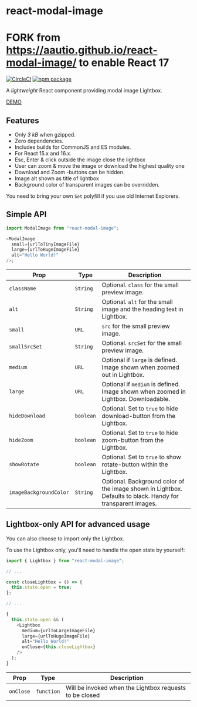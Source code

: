 # react-modal-image
# FORK from https://aautio.github.io/react-modal-image/ to enable React 17
[![CircleCI][build-badge]][build]
[![npm package][npm-badge]][npm]

A _lightweight_ React component providing modal image Lightbox.

[DEMO](https://aautio.github.io/react-modal-image/)

## Features

- Only _3 kB_ when gzipped.
- Zero dependencies.
- Includes builds for CommonJS and ES modules.
- For React 15.x and 16.x.
- Esc, Enter & click outside the image close the lightbox
- User can zoom & move the image or download the highest quality one
- Download and Zoom -buttons can be hidden.
- Image alt shown as title of lightbox
- Background color of transparent images can be overridden.

You need to bring your own `Set` polyfill if you use old Internet Explorers.

## Simple API

```js
import ModalImage from "react-modal-image";

<ModalImage
  small={urlToTinyImageFile}
  large={urlToHugeImageFile}
  alt="Hello World!"
/>;
```

| Prop                   | Type      | Description                                                                                                   |
| ---------------------- | --------- | ------------------------------------------------------------------------------------------------------------- |
| `className`            | `String`  | Optional. `class` for the small preview image.                                                                |
| `alt`                  | `String`  | Optional. `alt` for the small image and the heading text in Lightbox.                                         |
| `small`                | `URL`     | `src` for the small preview image.                                                                            |
| `smallSrcSet`          | `String`  | Optional. `srcSet` for the small preview image.                                                               |
| `medium`               | `URL`     | Optional if `large` is defined. Image shown when zoomed out in Lightbox.                                      |
| `large`                | `URL`     | Optional if `medium` is defined. Image shown when zoomed in Lightbox. Downloadable.                           |
| `hideDownload`         | `boolean` | Optional. Set to `true` to hide download-button from the Lightbox.                                            |
| `hideZoom`             | `boolean` | Optional. Set to `true` to hide zoom-button from the Lightbox.                                                |
| `showRotate`           | `boolean` | Optional. Set to `true` to show rotate-button within the Lightbox.                                            |
| `imageBackgroundColor` | `String`  | Optional. Background color of the image shown in Lightbox. Defaults to black. Handy for transparent images.   |

## Lightbox-only API for advanced usage

You can also choose to import only the Lightbox.

To use the Lightbox only, you'll need to handle the open state by yourself:

```js
import { Lightbox } from "react-modal-image";

// ...

const closeLightbox = () => {
  this.state.open = true;
};

// ...

{
  this.state.open && (
    <Lightbox
      medium={urlToLargeImageFile}
      large={urlToHugeImageFile}
      alt="Hello World!"
      onClose={this.closeLightbox}
    />
  );
}
```

| Prop      | Type       | Description                                             |
| --------- | ---------- | ------------------------------------------------------- |
| `onClose` | `function` | Will be invoked when the Lightbox requests to be closed |

[build-badge]: https://img.shields.io/circleci/project/github/aautio/react-modal-image.svg
[build]: https://circleci.com/gh/aautio/react-modal-image
[npm-badge]: https://img.shields.io/npm/v/react-modal-image.svg
[npm]: https://www.npmjs.org/package/react-modal-image
